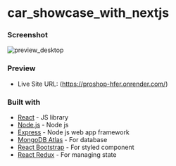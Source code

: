 # car_showcase_with_nextjs

### Screenshot

![preview_desktop](https://github.com/jake5007/proshop/assets/44399233/b68932da-5ef7-4c84-978c-b9a93d3561dc)

### Preview

- Live Site URL: (https://proshop-hfer.onrender.com/)

### Built with

- [React](https://reactjs.org/) - JS library
- [Node.js](https://nodejs.org/) - Node js
- [Express](https://expressjs.com/) - Node js web app framework
- [MongoDB Atlas](https://www.mongodb.com/atlas/database) - For database
- [React Bootstrap](https://react-bootstrap.netlify.app/) - For styled component
- [React Redux](https://react-redux.js.org/) - For managing state

